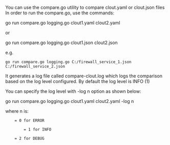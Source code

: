 You can use the compare.go utility to compare clout.yaml or clout.json files
In order to run the compare.go, use the commands:

  go run compare.go logging.go clout1.yaml clout2.yaml

or

  go run compare.go logging.go clout1.json clout2.json

  e.g. 

    go run compare.go logging.go C:/firewall_service_1.json C:/firewall_service_2.json
	
It generates a log file called compare-clout.log which logs the comparison based on
the log level configured. By default the log level is INFO (1)
	
You can specify the log level with -log n option as shown below:

  go run compare.go logging.go clout1.yaml clout2.yaml -log n
  
  where n is:
  	
	  	= 0 for ERROR
  
          	= 1 for INFO
		
		= 2 for DEBUG
